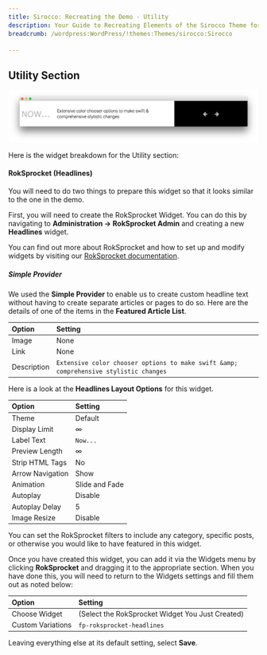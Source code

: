 ```yaml
---
title: Sirocco: Recreating the Demo - Utility
description: Your Guide to Recreating Elements of the Sirocco Theme for WordPress
breadcrumb: /wordpress:WordPress/!themes:Themes/sirocco:Sirocco

---
```


Utility Section
-----

![Utility](assets/demo_3.jpeg)

Here is the widget breakdown for the Utility section:

#### RokSprocket (Headlines)

You will need to do two things to prepare this widget so that it looks similar to the one in the demo.

First, you will need to create the RokSprocket Widget. You can do this by navigating to **Administration -> RokSprocket Admin** and creating a new **Headlines** widget.

You can find out more about RokSprocket and how to set up and modify widgets by visiting our [RokSprocket documentation](../../plugins/roksprocket/).

##### Simple Provider

We used the **Simple Provider** to enable us to create custom headline text without having to create separate articles or pages to do so. Here are the details of one of the items in the **Featured Article List**.

| Option      | Setting                                                                               |
| :---------- | :----------                                                                           |
| Image       | None                                                                                  |
| Link        | None                                                                                  |
| Description | `Extensive color chooser options to make swift &amp; comprehensive stylistic changes` |

Here is a look at the **Headlines Layout Options** for this widget.

| Option           | Setting        |
| :----------      | :----------    |
| Theme            | Default        |
| Display Limit    | ∞              |
| Label Text       | `Now...`       |
| Preview Length   | ∞              |
| Strip HTML Tags  | No             |
| Arrow Navigation | Show           |
| Animation        | Slide and Fade |
| Autoplay         | Disable        |
| Autoplay Delay   | 5              |
| Image Resize     | Disable        |

You can set the RokSprocket filters to include any category, specific posts, or otherwise you would like to have featured in this widget.

Once you have created this widget, you can add it via the Widgets menu by clicking **RokSprocket** and dragging it to the appropriate section. When you have done this, you will need to return to the Widgets settings and fill them out as noted below:

| Option            | Setting                                          |
| :-----            | :-----                                           |
| Choose Widget     | (Select the RokSprocket Widget You Just Created) |
| Custom Variations | `fp-roksprocket-headlines`                       |

Leaving everything else at its default setting, select **Save**.